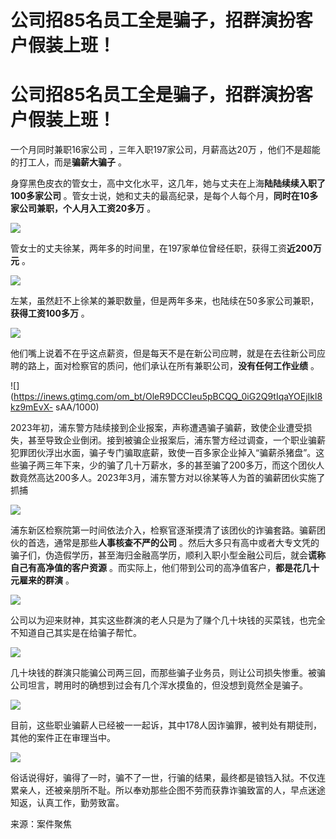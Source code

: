 # 公司招85名员工全是骗子，招群演扮客户假装上班！

# 公司招85名员工全是骗子，招群演扮客户假装上班！

一个月同时兼职16家公司 ，三年入职197家公司，月薪高达20万 ，他们不是超能的打工人，而是**骗薪大骗子** 。

身穿黑色皮衣的管女士，高中文化水平，这几年，她与丈夫在上海**陆陆续续入职了100多家公司**
。管女士说，她和丈夫的最高纪录，是每个人每个月，**同时在10多家公司兼职，个人月入工资20多万** 。

![](https://inews.gtimg.com/om_bt/OQjOv23QQhx2NqkOsLHCV3Gr3FbzKETOSqaUyPEpJZ8rUAA/1000)

管女士的丈夫徐某，两年多的时间里，在197家单位曾经任职，获得工资**近200万元** 。

![](https://inews.gtimg.com/om_bt/Ox91Aq75l0OetTFn3nf1qkcxORSlxhOkwySJRXUea93tIAA/1000)

左某，虽然赶不上徐某的兼职数量，但是两年多来，也陆续在50多家公司兼职，**获得工资100多万** 。

![](https://inews.gtimg.com/om_bt/OI469CFzTnT0qqANePZGzLzqM_Z6PQenqRjE0-rtapxDEAA/1000)

他们嘴上说着不在乎这点薪资，但是每天不是在新公司应聘，就是在去往新公司应聘的路上，面对检察官的质问，他们承认在所有兼职公司，**没有任何工作业绩** 。

![](https://inews.gtimg.com/om_bt/OleR9DCCIeu5pBCQQ_0iG2Q9tIqaYOEjIkl8kz9mEvX-
sAA/1000)

2023年初，浦东警方陆续接到企业报案，声称遭遇骗子骗薪，致使企业遭受损失，甚至导致企业倒闭。接到被骗企业报案后，浦东警方经过调查，一个职业骗薪犯罪团伙浮出水面，骗子专门骗取底薪，致使一百多家企业掉入“骗薪杀猪盘”。这些骗子两三年下来，少的骗了几十万薪水，多的甚至骗了200多万，而这个团伙人数竟然高达200多人。2023年3月，浦东警方对以徐某等人为首的骗薪团伙实施了抓捕

![](https://inews.gtimg.com/om_bt/OS6bNaGLwkDQLRh0e-pJ1CqaOm6BzKKRB2k5jR5SwFqhQAA/1000)

浦东新区检察院第一时间依法介入，检察官逐渐摸清了该团伙的诈骗套路。骗薪团伙的首选，通常是那些**人事核查不严的公司**
。然后大多只有高中或者大专文凭的骗子们，伪造假学历，甚至海归金融高学历，顺利入职小型金融公司后，就会**谎称自己有高净值的客户资源**
。而实际上，他们带到公司的高净值客户，**都是花几十元雇来的群演** 。

![](https://inews.gtimg.com/om_bt/OZu7CSGOhqVHBNn3SFG_HzyxuJka9yX1XTrf7WK8KHKpcAA/1000)

公司以为迎来财神，其实这些群演的老人只是为了赚个几十块钱的买菜钱，也完全不知道自己其实是在给骗子帮忙。

![](https://inews.gtimg.com/om_bt/Ow3rzoQeMxNlnW5ydngrp3jTiwviyG0UZS7zB991FHxrwAA/1000)

几十块钱的群演只能骗公司两三回，而那些骗子业务员，则让公司损失惨重。被骗公司坦言，聘用时的确想到过会有几个浑水摸鱼的，但没想到竟然全是骗子。

![](https://inews.gtimg.com/om_bt/OFjF80kMuHX4f-T2bxHmHMC4rtKJBDGHssl93CantwThMAA/1000)

目前，这些职业骗薪人已经被一一起诉，其中178人因诈骗罪，被判处有期徒刑，其他的案件正在审理当中。

![](https://inews.gtimg.com/om_bt/OYQ9-PLXsdMt3eE1uYGObCjWftUh3SrsN3yKuTssJ9AAYAA/1000)

俗话说得好，骗得了一时，骗不了一世，行骗的结果，最终都是锒铛入狱。不仅连累亲人，还被亲朋所不耻。所以奉劝那些企图不劳而获靠诈骗致富的人，早点迷途知返，认真工作，勤劳致富。

来源：案件聚焦

